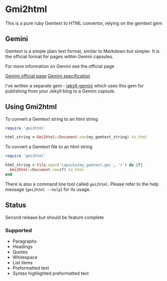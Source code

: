 # Gmi2html

This is a pure ruby Gemtext to HTML convertor, relying on the gemtext gem

## Gemini

Gemtext is a simple plain text format, similar to Markdown but simpler. It is the official format for pages within Gemini capsules.

For more information on Gemini see the official page

[Gemini official page](//gemini.circumlunar.space)
[Gemini specification](//gemini.circumlunar.space/docs/specification.gmi)

I've written a separate gem - [jekyll-gemini](https://github.com/jebw/jekyll-gemini) which uses this gem for publishing from your Jekyll blog to a Gemini capsule. 

## Using Gmi2html

To convert a Gemtext string to an html string

```ruby
require 'gmi2html'

html_string = Gmi2html::Document.new(my_gemtext_string).to_html
```

To convert a Gemtext file to an html string

```ruby
require 'gmi2html'

html_string = File.open('capsule/my_gemtext.gmi', 'r') do |f|
  Gmi2html::Document.new(f).to_html
end
```

There is also a command line tool called `gmi2html`.
Please refer to the help message (`gmi2html --help`) for its usage.

## Status

Second release but should be feature complete

### Supported

* Paragraphs
* Headings
* Quotes
* Whitespace
* List items
* Preformatted text
* Syntax highlighted preformatted text
